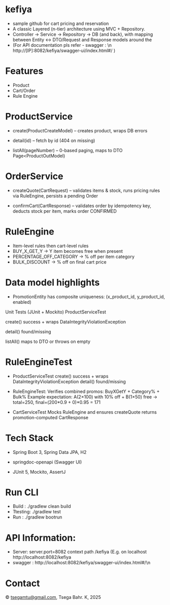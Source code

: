 # kefiya
- sample github for cart pricing and reservation
- A classic Layered (n-tier) architecture using MVC + Repository.
- Controller → Service → Repository → DB (and back), with mapping between Entity ↔ DTO/Request and Response models around the
- (For API documentation pls refer - swagger : \n http://[IP]:8082/kefiya/swagger-ui/index.html#/ )

# Features
 - Product
 - Cart/Order
 - Rule Engine
# ProductService

- create(ProductCreateModel) – creates product, wraps DB errors

- detail(id) – fetch by id (404 on missing)

- listAll(pageNumber) – 0-based paging, maps to DTO Page<ProductOutModel)

# OrderService

- createQuote(CartRequest) – validates items & stock, runs pricing rules via RuleEngine, persists a pending Order

- confirmCart(CartResponse) – validates order by idempotency key, deducts stock per item, marks order CONFIRMED

# RuleEngine

- Item-level rules then cart-level rules
- BUY_X_GET_Y → Y item becomes free when present
- PERCENTAGE_OFF_CATEGORY → % off per item category
- BULK_DISCOUNT → % off on final cart price

# Data model highlights

- PromotionEntity has composite uniqueness: (x_product_id, y_product_id, enabled)

Unit Tests (JUnit + Mockito)
ProductServiceTest

create() success + wraps DataIntegrityViolationException

detail() found/missing

listAll() maps to DTO or throws on empty

# RuleEngineTest
- ProductServiceTest
  create() success + wraps DataIntegrityViolationException
  detail() found/missing 
- RuleEngineTest:
   Verifies combined promos: BuyXGetY + Category% + Bulk%
   Example expectation: A(2×100) with 10% off + B(1×50) free →
   total=250, final=(200*0.9 + 0)*0.95 = 171

-  CartServiceTest
    Mocks RuleEngine and ensures createQuote returns promotion-computed CartResponse
   
# Tech Stack
- Spring Boot 3, Spring Data JPA, H2

- springdoc-openapi (Swagger UI)

- JUnit 5, Mockito, AssertJ

# Run CLI
- Build : ./gradlew clean build
- Ttesting: ./gradlew test
- Run : ./gradlew bootrun

# API Information:
- Server: server.port=8082 context path /kefiya    (E.g. on localhost http://localhost:8082/kefiya
- swagger :  http://localhost:8082/kefiya/swagger-ui/index.html#/\n

# Contact
  &copy; tsegamtu@gmail.com,  Tsega Bahr. K, 2025
